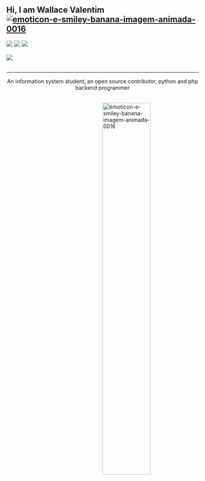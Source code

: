 ## Hi, I am Wallace Valentim <a href="https://www.imagensanimadas.com/cat-emoticons-e-smileys-de-bananas-2120.htm"><img src="https://www.imagensanimadas.com/data/media/2120/emoticon-e-smiley-banana-imagem-animada-0016.gif" border="0" alt="emoticon-e-smiley-banana-imagem-animada-0016" /></a>
<div>
<a href="https://www.youtube.com/channel/UC9bLJ-K03OfGGaJXSZgQCig" target="_blank"><img src="https://img.shields.io/badge/YouTube-FF0000?style=for-the-badge&logo=youtube&logoColor=white" target="_blank"></a>
<a href="https://www.instagram.com/w4lla_s/" target="_blank"><img src="https://img.shields.io/badge/-Instagram-%23E4405F?style=for-the-badge&logo=instagram&logoColor=white" target="_blank"></a>
<a href="https://www.linkedin.com/in/wallavalentim00/" target="_blank"><img src="https://img.shields.io/badge/-LinkedIn-%230077B5?style=for-the-badge&logo=linkedin&logoColor=white" target="_blank"></a>   
</div>
<br>
<div>
<img src="https://github.com/amandewatnitrr/amandewatnitrr/blob/main/header_.png?raw=true">
</div>
<br>
<hr>
<p align="center" font-family: "Times New Roman", Times, serif;>
    An information system student, an open source contributor, python and php backend programmer
</p>
<br>
<img src="https://media0.giphy.com/media/3o7TKx997XonqmAGU8/giphy.gif?cid=ecf05e47t53q9amg5vmybisz17dz36kfk1nooestn5llxv4d&rid=giphy.gif&ct=g" padding="0" border="0" alt="emoticon-e-smiley-banana-imagem-animada-0016" width="50%" align="right"/>
<p align="left" font-family: "Times New Roman", Times, serif;>
    
</p>
<p align="left" font-family: "Times New Roman", Times, serif;>
    
</p>
<p align="left" font-family: "Times New Roman", Times, serif;>
    
</p>
<p align="left" font-family: "Times New Roman", Times, serif;>
    
</p>







